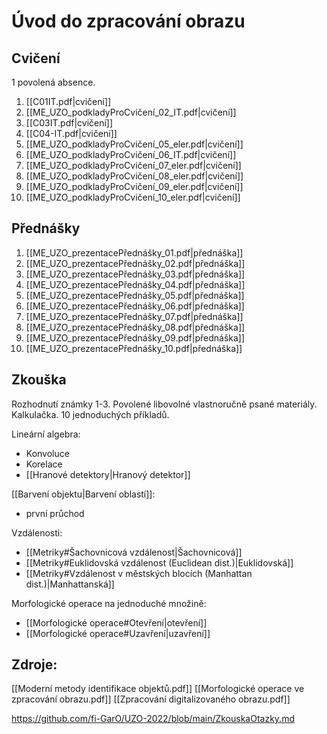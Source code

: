 # Úvod do zpracování obrazu

## Cvičení
1 povolená absence.

1. [[C01IT.pdf|cvičení]]
2. [[ME_UZO_podkladyProCvičení_02_IT.pdf|cvičení]]
3. [[C03IT.pdf|cvičení]]
4. [[C04-IT.pdf|cvičení]]
5. [[ME_UZO_podkladyProCvičení_05_eler.pdf|cvičení]]
6. [[ME_UZO_podkladyProCvičení_06_IT.pdf|cvičení]]
7. [[ME_UZO_podkladyProCvičení_07_eler.pdf|cvičení]]
8. [[ME_UZO_podkladyProCvičení_08_eler.pdf|cvičení]]
9. [[ME_UZO_podkladyProCvičení_09_eler.pdf|cvičení]]
10. [[ME_UZO_podkladyProCvičení_10_eler.pdf|cvičení]]

## Přednášky

1. [[ME_UZO_prezentacePřednášky_01.pdf|přednáška]]
2. [[ME_UZO_prezentacePřednášky_02.pdf|přednáška]]
3. [[ME_UZO_prezentacePřednášky_03.pdf|přednáška]]
4. [[ME_UZO_prezentacePřednášky_04.pdf|přednáška]]
5. [[ME_UZO_prezentacePřednášky_05.pdf|přednáška]]
6. [[ME_UZO_prezentacePřednášky_06.pdf|přednáška]]
7. [[ME_UZO_prezentacePřednášky_07.pdf|přednáška]]
8. [[ME_UZO_prezentacePřednášky_08.pdf|přednáška]]
9. [[ME_UZO_prezentacePřednášky_09.pdf|přednáška]]
10. [[ME_UZO_prezentacePřednášky_10.pdf|přednáška]]

## Zkouška
Rozhodnutí známky 1-3.
Povolené libovolné vlastnoručně psané materiály. Kalkulačka. 10 jednoduchých příkladů.

Lineární algebra:
- Konvoluce 
- Korelace 
- [[Hranové detektory|Hranový detektor]]

[[Barvení objektu|Barvení oblastí]]:
- první průchod

Vzdálenosti: 
- [[Metriky#Šachovnicová vzdálenost|Šachovnicová]]
- [[Metriky#Euklidovská vzdálenost (Euclidean dist.)|Euklidovská]]
- [[Metriky#Vzdálenost v městských blocích (Manhattan dist.)|Manhattanská]]

Morfologické operace na jednoduché množině:
- [[Morfologické operace#Otevření|otevření]]
- [[Morfologické operace#Uzavření|uzavření]]

## Zdroje:
[[Moderní metody identifikace objektů.pdf]]
[[Morfologické operace ve zpracování obrazu.pdf]]
[[Zpracování digitalizovaného obrazu.pdf]]

https://github.com/fi-GarO/UZO-2022/blob/main/ZkouskaOtazky.md